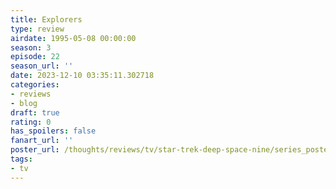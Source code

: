 ```yaml
---
title: Explorers
type: review
airdate: 1995-05-08 00:00:00
season: 3
episode: 22
season_url: ''
date: 2023-12-10 03:35:11.302718
categories:
- reviews
- blog
draft: true
rating: 0
has_spoilers: false
fanart_url: ''
poster_url: /thoughts/reviews/tv/star-trek-deep-space-nine/series_poster.jpg
tags:
- tv
---
```


